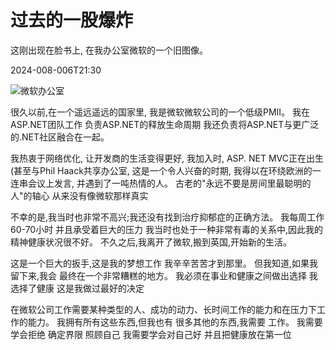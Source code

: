 # 过去的一股爆炸

这刚出现在脸书上, 在我办公室微软的一个旧图像。

<!--category-- Microsoft -->
<datetime class="hidden">2024-008-006T21:30</datetime>

![微软办公室](microsoft_office.jpg?width=500&format=webp&quality=80)

很久以前,在一个遥远遥远的国家里, 我是微软微软公司的一个低级PMII。 我在ASP.NET团队工作 负责ASP.NET的释放生命周期 我还负责将ASP.NET与更广泛的.NET社区融合在一起。

我热衷于网络优化, 让开发商的生活变得更好, 我加入时, ASP. NET MVC正在出生(甚至与Phil Haack共享办公室, 这是一个令人兴奋的时期, 我得以在环绕欧洲的一连串会议上发言, 并遇到了一吨热情的人。 古老的"永远不要是房间里最聪明的人"的轴心 从来没有像微软那样真实

不幸的是,我当时也非常不高兴;我还没有找到治疗抑郁症的正确方法。 我每周工作60-70小时 并且承受着巨大的压力 我当时也处于一种非常有毒的关系中,因此我的精神健康状况很不好。 不久之后,我离开了微软,搬到英国,开始新的生活。

这是一个巨大的扳手,这是我的梦想工作 我辛辛苦苦才到那里。 但我知道,如果我留下来,我会 最终在一个非常糟糕的地方。 我必须在事业和健康之间做出选择 我选择了健康 这是我做过最好的决定

在微软公司工作需要某种类型的人、成功的动力、长时间工作的能力和在压力下工作的能力。 我拥有所有这些东西,但我也有 很多其他的东西,我需要 工作。 我需要学会拒绝 确定界限 照顾自己 我需要学会对自己好 并且把健康放在第一位